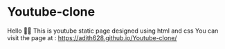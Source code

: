 # Youtube-clone
Hello 🙂🙂 
This is youtube static page designed using html and css
You can visit the page at : https://adith628.github.io/Youtube-clone/
